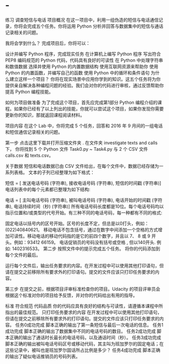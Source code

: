 # -
练习
调查短信与电话
项目概况
在这一项目中，利用一组伪造的短信与电话通信记录，你将会完成五个任务。你将运用 Python 分析并回答与数据集中的短信与通话记录相关的问题。

我将会学到什么？
完成项目后，你将可以：

设计并编写 Python 程序，完成现实任务
在计算机上编写 Python 程序
写出符合 PEP8 编码规范的 Python 代码，代码具有良好的可读性
在 Python 中处理字符串和数值数据
选择并使用 Python 的内置数据结构
使用互联网资源来帮助你
使用 Python 的内置函数，并编写自己的函数
使用 Python 中的循环和条件语句
为什么建立这样一个项目？
你将在现实场景中应用你学到的知识。这五个任务将为你提供亲自解决各种编程问题的经验。我们会对你的代码进行审核，通过反馈帮助你提高 Python 编程技能。

如何为项目做准备
为了完成这个项目，首先应完成第1部分 Python 编程介绍的课程。如果你已经有了以上列出的技能，你就可以尝试这个项目，如果你发现你需要更新你的知识，那就返回课程阅读材料。

项目内容
在这个 Lab 中，你将完成 5 个任务，回答和 2016 年 9 月间的一组电话和短信通信记录相关的问题。

第一步
点击这里下载并打开压缩文件夹 . 在文件夹 investigate texts and calls下， 你将找到 5 个 Python 文件 Task0.py ~ Task4.py 与 2 个 CSV 文件 calls.csv 和 texts.csv。

关于数据
短信和电话数据已由 CSV 文件给出，在每个文件中，数据已经存储为一系列表格。 文本的子列已经整理为如下格式：

短信 = [	发送电话号码 (字符串),
	接收电话号码 (字符串),
	短信的时间戳 (字符串)]
电话列表中的每个元素都已整理为如下结构:

电话 = [	主叫电话号码 (字符串),
	被叫电话号码 (字符串),
	电话开始的时间戳 (字符串),
	电话持续时间（秒) (字符串)]
所有电话号码长度都是10位。每个电话号码均以指示位置和/或类型的代号开始。有三种不同的电话号码，每一种都有不同的格式:

固定电话以括号内的区号开始。区号的长度不定，但总是以0打头，例如：(022)40840621。
移动电话不包含括号，通过在数字中间添加一个空格的方式增加可读性。移动电话的移动代码指的是它的前四个数字，并且以 7、 8 或 9 开头。例如：93412 66159。
电话促销员的号码没有括号或空格 , 但以140开头. 例如: 1402316533。
第二步
按照文件中的提示完成五个任务。 将你的代码添加到每个文件的最后。

运行每个文件后，输出任务要求的内容。在开发过程中可以使用其他打印语句，但请在提交之前移除所有要求外的打印语句。提交的文件应该只打印任务要求的内容。

第三步
在提交之前，根据项目评审标准检查你的项目。Udacity 的项目评审员会根据这个标准对你的项目给予反馈，并对你的代码给出有用的指导。

标准	符合规范
代码品质	你的代码应具有良好的结构与可读性，请遵循本课程中所指出的最佳规范。
只打印任务要求的内容	在开发过程中可以使用其他打印语句，但请在提交之前移除所有要求外的打印语句。提交的文件应该只打印任务要求的内容。
任务0成功完成	脚本正确的输出了第一条短信与最后一次电话的信息。
任务1成功完成	脚本正确的输出了数据集中不同的电话号码的数目。
任务2成功完成	脚本正确的输出了通话时长最长的电话号码，以及通话时间（秒）。
任务3成功完成	脚本正确的输出被叫电话号码区号或移动代码，其主叫为班加罗尔的固定电话；在这些记录中，被叫也是班加罗尔固话所占比例是多少？
任务4成功完成	脚本正确的输出了疑似电话推销员的号码列表。
